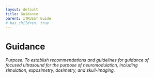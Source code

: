 ```yaml
---
layout: default
title: Guidance
parent: ITRUSST Guide
# has_children: true
---
```

# Guidance
*Purpose: To establish recommendations and guidelines for guidance of focused ultrasound for the purpose of neuromodulation, including simulation, exposimetry, dosimetry, and skull-imaging.*
